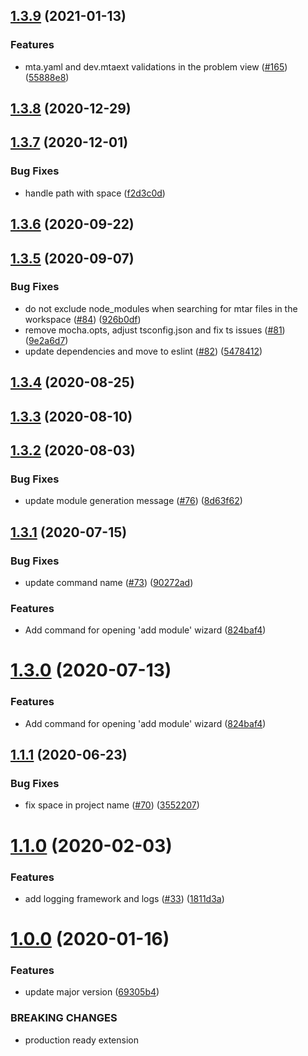 ## [1.3.9](https://github.wdf.sap.corp/devx-wing/vscode-mta-tools/compare/v1.3.8...v1.3.9) (2021-01-13)

### Features

- mta.yaml and dev.mtaext validations in the problem view ([#165](https://github.wdf.sap.corp/devx-wing/vscode-mta-tools/issues/165)) ([55888e8](https://github.wdf.sap.corp/devx-wing/vscode-mta-tools/commit/55888e89a1f3d1a1393948a6402a3959499ca53a))

## [1.3.8](https://github.wdf.sap.corp/devx-wing/vscode-mta-tools/compare/v1.3.7...v1.3.8) (2020-12-29)

## [1.3.7](https://github.wdf.sap.corp/devx-wing/vscode-mta-tools/compare/v1.3.6...v1.3.7) (2020-12-01)

### Bug Fixes

- handle path with space ([f2d3c0d](https://github.wdf.sap.corp/devx-wing/vscode-mta-tools/commit/f2d3c0d58583d6dc641002692ac89dc3c91d7b15))

## [1.3.6](https://github.wdf.sap.corp/devx-wing/vscode-mta-tools/compare/v1.3.5...v1.3.6) (2020-09-22)

## [1.3.5](https://github.wdf.sap.corp/devx-wing/vscode-mta-tools/compare/v1.3.4...v1.3.5) (2020-09-07)

### Bug Fixes

- do not exclude node_modules when searching for mtar files in the workspace ([#84](https://github.wdf.sap.corp/devx-wing/vscode-mta-tools/issues/84)) ([926b0df](https://github.wdf.sap.corp/devx-wing/vscode-mta-tools/commit/926b0df97cdb58eb54e421ecdb82db8266f948f8))
- remove mocha.opts, adjust tsconfig.json and fix ts issues ([#81](https://github.wdf.sap.corp/devx-wing/vscode-mta-tools/issues/81)) ([9e2a6d7](https://github.wdf.sap.corp/devx-wing/vscode-mta-tools/commit/9e2a6d76f05f6a62bbea2ac2ee7160023de19127))
- update dependencies and move to eslint ([#82](https://github.wdf.sap.corp/devx-wing/vscode-mta-tools/issues/82)) ([5478412](https://github.wdf.sap.corp/devx-wing/vscode-mta-tools/commit/54784127a96714fca6e1aea96f377374e4c8390d))

<a name="1.3.4"></a>

## [1.3.4](https://github.wdf.sap.corp/devx-wing/vscode-mta-tools/compare/v1.3.3...v1.3.4) (2020-08-25)

<a name="1.3.3"></a>

## [1.3.3](https://github.wdf.sap.corp/devx-wing/vscode-mta-tools/compare/v1.3.2...v1.3.3) (2020-08-10)

<a name="1.3.2"></a>

## [1.3.2](https://github.wdf.sap.corp/devx-wing/vscode-mta-tools/compare/v1.3.1...v1.3.2) (2020-08-03)

### Bug Fixes

- update module generation message ([#76](https://github.wdf.sap.corp/devx-wing/vscode-mta-tools/issues/76)) ([8d63f62](https://github.wdf.sap.corp/devx-wing/vscode-mta-tools/commit/8d63f62))

<a name="1.3.1"></a>

## [1.3.1](https://github.wdf.sap.corp/devx-wing/vscode-mta-tools/compare/v1.1.1...v1.3.1) (2020-07-15)

### Bug Fixes

- update command name ([#73](https://github.wdf.sap.corp/devx-wing/vscode-mta-tools/issues/73)) ([90272ad](https://github.wdf.sap.corp/devx-wing/vscode-mta-tools/commit/90272ad))

### Features

- Add command for opening 'add module' wizard ([824baf4](https://github.wdf.sap.corp/devx-wing/vscode-mta-tools/commit/824baf4))

<a name="1.3.0"></a>

# [1.3.0](https://github.wdf.sap.corp/devx-wing/vscode-mta-tools/compare/v1.1.1...v1.3.0) (2020-07-13)

### Features

- Add command for opening 'add module' wizard ([824baf4](https://github.wdf.sap.corp/devx-wing/vscode-mta-tools/commit/824baf4))

<a name="1.1.1"></a>

## [1.1.1](https://github.wdf.sap.corp/devx-wing/vscode-mta-tools/compare/v1.1.0...v1.1.1) (2020-06-23)

### Bug Fixes

- fix space in project name ([#70](https://github.wdf.sap.corp/devx-wing/vscode-mta-tools/issues/70)) ([3552207](https://github.wdf.sap.corp/devx-wing/vscode-mta-tools/commit/3552207))

<a name="1.1.0"></a>

# [1.1.0](https://github.wdf.sap.corp/devx-wing/vscode-mta-tools/compare/v1.0.0...v1.1.0) (2020-02-03)

### Features

- add logging framework and logs ([#33](https://github.wdf.sap.corp/devx-wing/vscode-mta-tools/issues/33)) ([1811d3a](https://github.wdf.sap.corp/devx-wing/vscode-mta-tools/commit/1811d3a))

<a name="1.0.0"></a>

# [1.0.0](https://github.wdf.sap.corp/devx-wing/vscode-mta-tools/compare/v0.0.3...v1.0.0) (2020-01-16)

### Features

- update major version ([69305b4](https://github.wdf.sap.corp/devx-wing/vscode-mta-tools/commit/69305b4))

### BREAKING CHANGES

- production ready extension
